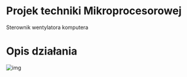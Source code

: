 # Projek techniki Mikroprocesorowej 
Sterownik wentylatora komputera
# Opis działania

![img](./firmware/Płytka2.PNG)
